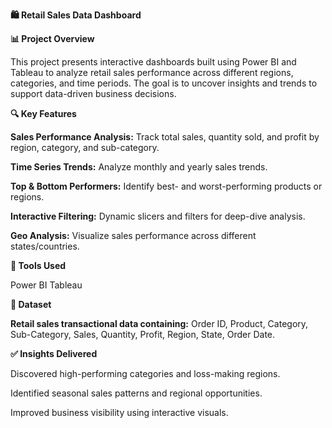**🛍️ Retail Sales Data Dashboard**

**📊 Project Overview**

This project presents interactive dashboards built using Power BI and Tableau to analyze retail sales performance across different regions, categories, and time periods. The goal is to uncover insights and trends to support data-driven business decisions.

**🔍 Key Features**

**Sales Performance Analysis:** Track total sales, quantity sold, and profit by region, category, and sub-category.

**Time Series Trends:** Analyze monthly and yearly sales trends.

**Top & Bottom Performers:** Identify best- and worst-performing products or regions.

**Interactive Filtering:** Dynamic slicers and filters for deep-dive analysis.

**Geo Analysis:** Visualize sales performance across different states/countries.

**📁 Tools Used**

Power BI 
Tableau

**📂 Dataset**

**Retail sales transactional data containing:**
Order ID, Product, Category, Sub-Category, Sales, Quantity, Profit, Region, State, Order Date.

**✅ Insights Delivered**

Discovered high-performing categories and loss-making regions.

Identified seasonal sales patterns and regional opportunities.

Improved business visibility using interactive visuals.
